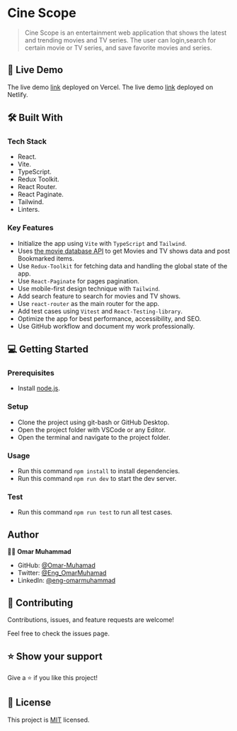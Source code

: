 
# Cine Scope

> Cine Scope is an entertainment web application that shows the latest and trending movies and TV series.
> The user can login,search for certain movie or TV series, and save favorite movies and series.


## 🚀 Live Demo

The live demo [link](https://cine-scope-one.vercel.app/) deployed on Vercel.
The live demo [link](https://cine-scope.netlify.app/) deployed on Netlify.


## 🛠 Built With

### Tech Stack

- React.
- Vite.
- TypeScript.
- Redux Toolkit.
- React Router.
- React Paginate.
- Tailwind.
- Linters.

### Key Features
- Initialize the app using `Vite` with `TypeScript` and `Tailwind`.
- Uses [the movie database API](https://developer.themoviedb.org/reference/intro/getting-started) to get Movies and TV shows data and post Bookmarked items.
- Use `Redux-Toolkit` for fetching data and handling the global state of the app.
- Use `React-Paginate` for pages pagination.
- Use mobile-first design technique with `Tailwind`.
- Add search feature to search for movies and TV shows.
- Use `react-router` as the main router for the app.
- Add test cases using `Vitest` and `React-Testing-library`.
- Optimize the app for best performance, accessibility, and SEO.
- Use GitHub workflow and document my work professionally. 

## 💻 Getting Started

### Prerequisites

- Install [node.js](https://nodejs.org/en/).

### Setup

- Clone the project using git-bash or GitHub Desktop.
- Open the project folder with VSCode or any Editor.
- Open the terminal and navigate to the project folder.

### Usage

- Run this command `npm install` to install dependencies.
- Run this command `npm run dev` to start the dev server.

### Test

- Run this command `npm run test` to run all test cases.


## Author

👨‍💻 **Omar Muhammad**

- GitHub: [@Omar-Muhamad](https://github.com/Omar-Muhamad)
- Twitter: [@Eng_OmarMuhamad](https://twitter.com/Eng_OmarMuhamad)
- LinkedIn: [@eng-omarmuhammad](https://www.linkedin.com/in/eng-omarmuhammad/)


## 🤝 Contributing

Contributions, issues, and feature requests are welcome!

Feel free to check the issues page.

## ⭐️ Show your support

Give a ⭐️ if you like this project!

## 📝 License

This project is [MIT](./MIT.md) licensed.
